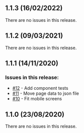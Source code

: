 ## 1.1.3 (16/02/2022) 


There are no issues in this release.


## 1.1.2 (09/03/2021) 


There are no issues in this release.


## 1.1.1 (14/11/2020) 


### Issues in this release:

* [#12](https://github.com/iamtomhewitt/website/issues/12) - Add component tests
* [#11](https://github.com/iamtomhewitt/website/issues/11) - Move page data to json file
* [#10](https://github.com/iamtomhewitt/website/issues/10) - Fit mobile screens



## 1.1.0 (23/08/2020) 


There are no issues in this release.